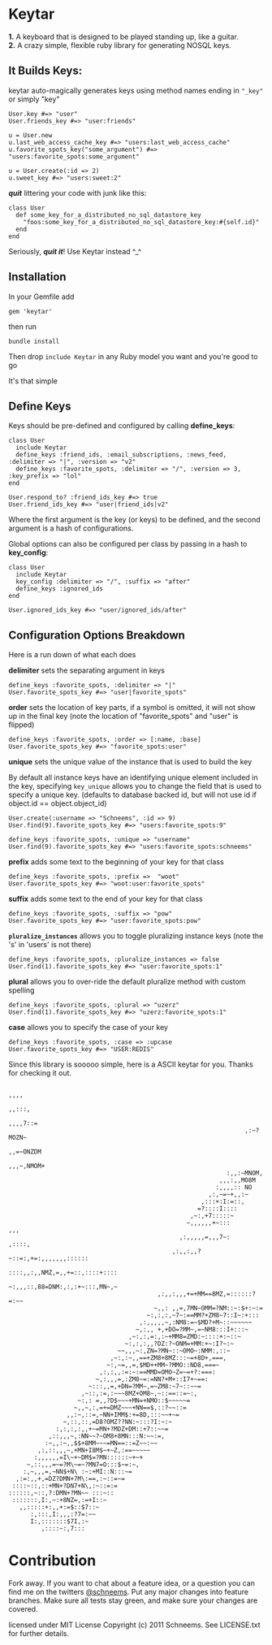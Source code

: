 Keytar
======

**1.** A keyboard that is designed to be played standing up, like a guitar.  
**2.** A crazy simple, flexible ruby library for generating NOSQL keys.

It Builds Keys: 
--------
keytar auto-magically generates keys using method names ending in `"_key"` or simply "key"

    User.key #=> "user"
    User.friends_key #=> "user:friends"
    
    u = User.new
    u.last_web_access_cache_key #=> "users:last_web_access_cache"
    u.favorite_spots_key("some_argument") #=> "users:favorite_spots:some_argument"
    
    u = User.create(:id => 2)
    u.sweet_key #=> "users:sweet:2"
    

___quit___ littering your code with junk like this:

    class User
      def some_key_for_a_distributed_no_sql_datastore_key
        "foos:some_key_for_a_distributed_no_sql_datastore_key:#{self.id}"
      end
    end

Seriously, ___quit it___! Use Keytar instead ^_^


Installation
------------
In your Gemfile add

    gem 'keytar'

then run

    bundle install

Then drop `include Keytar` in any Ruby model you want and you're good to go



It's that simple

Define Keys
-------------
Keys should be pre-defined and configured by calling **define\_keys**:

    class User
      include Keytar
      define_keys :friend_ids, :email_subscriptions, :news_feed, :delimiter => "|", :version => "v2"
      define_keys :favorite_spots, :delimiter => "/", :version => 3, :key_prefix => "lol"
    end

    User.respond_to? :friend_ids_key #=> true
    User.friend_ids_key #=> "user|friend_ids|v2"

Where the first argument is the key (or keys) to be defined, and the second argument is a hash of configurations.


Global options can also be configured per class by passing in a hash to **key_config**:

    class User
      include Keytar
      key_config :delimiter => "/", :suffix => "after"
      define_keys :ignored_ids
    end

    User.ignored_ids_key #=> "user/ignored_ids/after"

Configuration Options Breakdown
------------------------
Here is a run down of what each does  

**delimiter** sets the separating argument in keys

    define_keys :favorite_spots, :delimiter => "|"
    User.favorite_spots_key #=> "user|favorite_spots"


**order** sets the location of key parts, if a symbol is omitted, it will not show up in the final key (note the location of "favorite_spots" and "user" is flipped)

    define_keys :favorite_spots, :order => [:name, :base]
    User.favorite_spots_key #=> "favorite_spots:user"
    
**unique** sets the unique value of the instance that is used to build the key

By default all instance keys have an identifying unique element included in the key, specifying `key_unique` allows you to change the field that is used to specify a unique key. (defaults to database backed id, but will not use id if object.id == object.object_id)

    User.create(:username => "Schneems", :id => 9)
    User.find(9).favorite_spots_key #=> "users:favorite_spots:9"

    define_keys :favorite_spots, :unique => "username"
    User.find(9).favorite_spots_key #=> "users:favorite_spots:schneems"

**prefix** adds some text to the beginning of your key for that class

    define_keys :favorite_spots, :prefix =>  "woot"
    User.favorite_spots_key #=> "woot:user:favorite_spots"
    
**suffix** adds some text to the end of your key for that class

    define_keys :favorite_spots, :suffix => "pow"
    User.favorite_spots_key #=> "user:favorite_spots:pow"

**`pluralize_instances`** allows you to toggle pluralizing instance keys (note the 's' in 'users' is not there)

    define_keys :favorite_spots, :pluralize_instances => false
    User.find(1).favorite_spots_key #=> "user:favorite_spots:1"
    

**plural** allows you to over-ride the default pluralize method with custom spelling

    define_keys :favorite_spots, :plural => "uzerz"
    User.find(1).favorite_spots_key #=> "uzerz:favorite_spots:1"

**case** allows you to specify the case of your key

    define_keys :favorite_spots, :case => :upcase
    User.favorite_spots_key #=> "USER:REDIS"


Since this library is sooooo simple, here is a ASCII keytar for you. Thanks for checking it out.

                                                                         ,,,,     
                                                                        ,,:::,    
                                                                      ,,,,7::=    
                                                                     ,:~?MOZN~    
                                                                   ,,=~ONZDM      
                                                                 ,,,~,NMOM+       
                                                                :,,:~MNOM,        
                                                              ,,,:,,MO8M          
                                                             :,,,,:: NO           
                                                           ,:,~=~+,,:~            
                                                         ,:::+:I:=::,             
                                                        =?::::I::::               
                                                      ,~:,+7:::::~                
                                                     ~,,,,,,+~:::           ,,,   
                                                   ,:,,,,,=,,,7~:         ,::::,  
                                                 ,:,,:,,?~::=:,+=:,,,,,,,::::::   
                                                ::::,,:,,NMZ,=,,+=::,::::+::::    
                                               ~:,,,::,88=DNM:,:,:+~:::,MN~,~     
                                             ,:,,:,,,+=+MM==8MZ,=::::::?=:~~      
                                            ~,,: ,,=,7MN~OMM=?NM::~:$+:~:=        
                                          ~:,:,:,~7~:==MM?+ZM8~7::I~:+:::         
                                        ,:,,,,,~,:NM8:=~$MD?+M~::~~~~~~           
                                       ~,:,, +,+DO=?MM~,=~NM8:::I+:::~            
                                     ,~:,:,=:,:~+MM8=ZMD:~::::+:~::~              
                                    ~:,:,:,,?DZ:?~ONM=+MM:+~:I?~:~                
                                  ~~,,,~:,ZN=?MN~::~OMO~:NMM:,::~                 
                                ,~:,:~,,==+ZM8+8MZ:::~=+8D+,===,                  
                               ~:,~=,,=,$MD++MM~?MMO::ND8,===~                    
                             ,:,:,,:=:~:==MMD=OMO~Z=~=+?:===:                     
                            ~,:,,,=,:ZM8~=:=NN?+M+::I7+~==:                       
                          ~:::,,=,+DN=?MM~,=~ZM8:~7~::~~=                         
                        ,~::,:=,:~~~8MZ+OM8~,~::==::=~:,                          
                       ~:,: =,,?D$~~~+MN=+NMO::$~~~~~=                            
                      ~,,~,:,=+=DMZ~~~+NN==$,::?~~::=                             
                    ,,:~,::=,~NN+IMM$:+=8D,:::~~+~=                               
                   ~,::,::,=D8?OMZ??NN:~:::?I:~:~                                 
                 :,:,:,:,,+~=MN+?MDZ+DM::+7::~~=                                  
               ,::,,,~,:NN~~?~OM8+8MN:::N:~~:=,                                   
              :~,,:~,,$$+8MM~~~=MN==::=Z~~:~~                                     
            ,:,::,,,~,+MN+I8M$~+~Z,:==~~~~~                                       
           :,,,,,,=I\~+~DM$=?MN::::::~+~+                                         
         ~,::,,,=~=?M\~=~?MN7=O:::$~=:~,                                          
        :,~,,,=,~NN$+N\ :~:+MI::N:::~=                                            
      ,:=:,,+,=DZ?DMN+7M\:==,:~::=~=                                              
     ::::~::,::+MN+?DN7+N\,:~::=:=                                                
    ::::::,~::,?:DMN+?MN~~ :::~::                                                 
     :::::::,I:,~:+8NZ=,:=+I::~                                                   
       ,,:::::+:,,+:=$::$7::~                                                     
          :,:::,I:,,,:?7=:~~                                                      
          I:,:::::::$7I,:~                                                        
             ,::::~:,7:::                                                         


Contribution
============

Fork away. If you want to chat about a feature idea, or a question you can find me on the twitters [@schneems](http://twitter.com/schneems).  Put any major changes into feature branches. Make sure all tests stay green, and make sure your changes are covered. 


licensed under MIT License
Copyright (c) 2011 Schneems. See LICENSE.txt for
further details.
